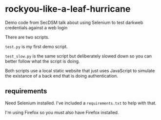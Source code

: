 # rockyou-like-a-leaf-hurricane

Demo code from SecDSM talk about using Selenium to test darkweb credentials against a web login

There are two scripts. 

`test.py` is my first demo script.

`test_slow.py` is the same script but deliberately slowed down so you can better follow what the script is doing.

Both scripts use a local static website that just uses JavaScript to simulate the existance of a back end that is doing authentication.

## requirements

Need Selenium installed. I've included a `requirements.txt` to help with that.

I'm using Firefox so you must also have Firefox installed.